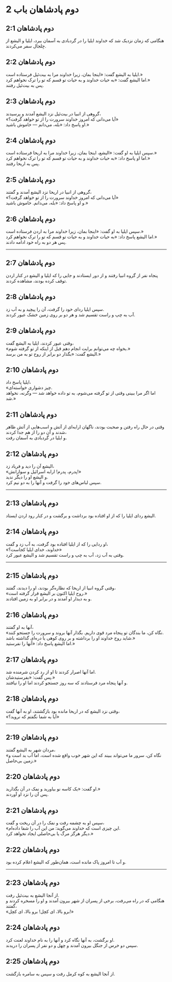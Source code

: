 # دوم پادشاهان باب 2

## دوم پادشاهان 2:1

هنگامی که زمان نزدیک شد که خداوند ایلیا را در گردبادی به آسمان ببرد، ایلیا و الیشع از جِلجال سفر می‌کردند.

## دوم پادشاهان 2:2

ایلیا به الیشع گفت: «اینجا بمان، زیرا خداوند مرا به بیت‌ئیل فرستاده است.»  
اما الیشع گفت: «به حیات خداوند و به حیات تو قسم که تو را ترک نخواهم کرد.»  
پس به بیت‌ئیل رفتند.

## دوم پادشاهان 2:3

گروهی از انبیا در بیت‌ئیل نزد الیشع آمدند و پرسیدند،  
«آیا می‌دانی که امروز خداوند سرورت را از تو خواهد گرفت؟»  
او پاسخ داد: «بله، می‌دانم — خاموش باشید.»

## دوم پادشاهان 2:4

سپس ایلیا به او گفت: «الیشع، اینجا بمان، زیرا خداوند مرا به اریحا فرستاده است.»  
اما او پاسخ داد: «به حیات خداوند و به حیات تو قسم که تو را ترک نخواهم کرد.»  
پس به اریحا رفتند.

## دوم پادشاهان 2:5

گروهی از انبیا در اریحا نزد الیشع آمدند و گفتند،  
«آیا می‌دانی که امروز خداوند سرورت را از تو خواهد گرفت؟»  
و او پاسخ داد: «بله، می‌دانم. خاموش باشید.»

## دوم پادشاهان 2:6

سپس ایلیا به او گفت: «اینجا بمان، زیرا خداوند مرا به اردن فرستاده است.»  
اما الیشع پاسخ داد: «به حیات خداوند و به حیات تو قسم که تو را ترک نخواهم کرد.»  
پس هر دو به راه خود ادامه دادند.

---

## دوم پادشاهان 2:7

پنجاه نفر از گروه انبیا رفتند و از دور ایستادند و جایی را که ایلیا و الیشع در کنار اردن توقف کرده بودند، مشاهده کردند.

## دوم پادشاهان 2:8

سپس ایلیا ردای خود را گرفت، آن را پیچید و به آب زد.  
آب به چپ و راست تقسیم شد و هر دو بر روی زمین خشک عبور کردند.

## دوم پادشاهان 2:9

وقتی عبور کردند، ایلیا به الیشع گفت،  
«بخواه چه می‌توانم برایت انجام دهم قبل از اینکه از تو گرفته شوم.»  
الیشع گفت: «بگذار دو برابر از روح تو به من برسد.»

## دوم پادشاهان 2:10

ایلیا پاسخ داد،  
«چیز دشواری خواسته‌ای.  
اما اگر مرا ببینی وقتی از تو گرفته می‌شوم، به تو داده خواهد شد — وگرنه، نخواهد شد.»

## دوم پادشاهان 2:11

وقتی در حال راه رفتن و صحبت بودند، ناگهان ارابه‌ای از آتش و اسب‌هایی از آتش ظاهر شدند و آن دو را از هم جدا کردند،  
و ایلیا در گردبادی به آسمان رفت.

## دوم پادشاهان 2:12

الیشع آن را دید و فریاد زد،  
«پدرم، پدرم! ارابه اسرائیل و سوارانش!»  
و الیشع او را دیگر ندید.  
سپس لباس‌های خود را گرفت و آنها را به دو نیم کرد.

---

## دوم پادشاهان 2:13

الیشع ردای ایلیا را که از او افتاده بود برداشت و برگشت و در کنار رود اردن ایستاد.

## دوم پادشاهان 2:14

او ردایی را که از ایلیا افتاده بود گرفت، به آب زد و گفت،  
«خداوند، خدای ایلیا کجاست؟»  
وقتی به آب زد، آب به چپ و راست تقسیم شد و الیشع عبور کرد.

---

## دوم پادشاهان 2:15

وقتی گروه انبیا از اریحا که نظاره‌گر بودند، او را دیدند، گفتند،  
«روح ایلیا اکنون بر الیشع قرار گرفته است.»  
و به دیدار او آمدند و در برابر او به زمین افتادند.

## دوم پادشاهان 2:16

آنها به او گفتند،  
«نگاه کن، ما بندگان تو پنجاه مرد قوی داریم. بگذار آنها بروند و سرورت را جستجو کنند.  
شاید روح خداوند او را برداشته و بر روی کوهی یا دره‌ای گذاشته باشد.»  
اما الیشع پاسخ داد: «آنها را نفرستید.»

## دوم پادشاهان 2:17

اما آنها اصرار کردند تا او از رد کردن شرمنده شد.  
پس گفت: «بفرستیدشان.»  
و آنها پنجاه مرد فرستادند که سه روز جستجو کردند اما او را نیافتند.

## دوم پادشاهان 2:18

وقتی نزد الیشع که در اریحا مانده بود بازگشتند، او به آنها گفت،  
«آیا به شما نگفتم که نروید؟»

---

## دوم پادشاهان 2:19

مردان شهر به الیشع گفتند،  
«نگاه کن، سرور ما می‌تواند ببیند که این شهر خوب واقع شده است، اما آب بد است و زمین بی‌حاصل.»

## دوم پادشاهان 2:20

او گفت: «یک کاسه نو بیاورید و نمک در آن بگذارید.»  
پس آن را نزد او آوردند.

## دوم پادشاهان 2:21

سپس او به چشمه رفت و نمک را در آن ریخت و گفت،  
«این چیزی است که خداوند می‌گوید: من این آب را شفا داده‌ام.  
دیگر هرگز مرگ یا بی‌حاصلی ایجاد نخواهد کرد.»

## دوم پادشاهان 2:22

و آب تا امروز پاک مانده است، همان‌طور که الیشع اعلام کرده بود.

---

## دوم پادشاهان 2:23

از آنجا الیشع به بیت‌ئیل رفت.  
هنگامی که در راه می‌رفت، برخی از پسران از شهر بیرون آمدند و او را مسخره کردند و گفتند،  
«برو بالا، ای کچل! برو بالا، ای کچل!»

## دوم پادشاهان 2:24

او برگشت، به آنها نگاه کرد و آنها را به نام خداوند لعنت کرد.  
سپس دو خرس از جنگل بیرون آمدند و چهل و دو نفر از پسران را دریدند.

## دوم پادشاهان 2:25

از آنجا الیشع به کوه کرمل رفت و سپس به سامره بازگشت.
